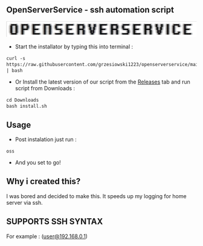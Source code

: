 ## OpenServerService - ssh automation script
<img src="https://github.com/grzesiowski1223/openserverservice/blob/main/logo.png" alt="OSSlogo"/>

- Start the installator by typing this into terminal :
```
curl -s https://raw.githubusercontent.com/grzesiowski1223/openserverservice/main/install.sh | bash
```
- Or Install the latest version of our script from the [Releases]([https://github.com/grzesiowski1223/openserverservice/releases/]) tab and run script from Downloads :
```
cd Downloads
bash install.sh
```
## Usage
- Post instalation just run :
```
oss
```
- And you set to go!

## Why i created this?
I was bored and decided to make this. It speeds up my logging for home server via ssh.


## SUPPORTS SSH SYNTAX
For example : (user@192.168.0.1)
